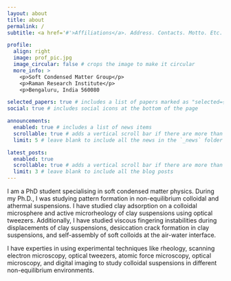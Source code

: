 ```yaml
---
layout: about
title: about
permalink: /
subtitle: <a href='#'>Affiliations</a>. Address. Contacts. Motto. Etc.

profile:
  align: right
  image: prof_pic.jpg
  image_circular: false # crops the image to make it circular
  more_info: >
    <p>Soft Condensed Matter Group</p>
    <p>Raman Research Institute</p>
    <p>Bengaluru, India 560080

selected_papers: true # includes a list of papers marked as "selected={true}"
social: true # includes social icons at the bottom of the page

announcements:
  enabled: true # includes a list of news items
  scrollable: true # adds a vertical scroll bar if there are more than 3 news items
  limit: 5 # leave blank to include all the news in the `_news` folder

latest_posts:
  enabled: true
  scrollable: true # adds a vertical scroll bar if there are more than 3 new posts items
  limit: 3 # leave blank to include all the blog posts
---
```

I am a PhD student specialising in soft condensed matter physics. During my Ph.D., I was studying pattern formation in non-equilibrium colloidal and athermal suspensions. I have studied clay adsorption on a colloidal microsphere and active microrheology of clay suspensions using optical tweezers. Additionally, I have studied viscous fingering instabilities during displacements of clay suspensions, desiccation crack formation in clay suspensions, and self-assembly of soft colloids at the air-water interface.

I have experties in using experimental techniques like rheology, scanning electron microscopy, optical tweezers, atomic force microscopy, optical microscopy, and digital imaging to study colloidal suspensions in different non-equilibrium environments.